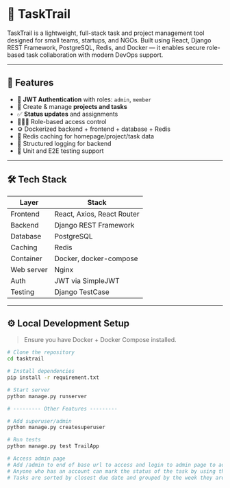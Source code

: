 # 🧩 TaskTrail

TaskTrail is a lightweight, full-stack task and project management tool designed for small teams, startups, and NGOs. Built using React, Django REST Framework, PostgreSQL, Redis, and Docker — it enables secure role-based task collaboration with modern DevOps support.

---

## 🚀 Features

- 🔐 **JWT Authentication** with roles: `admin`, `member`
- 📁 Create & manage **projects and tasks**
- ✅ **Status updates** and assignments
- 🧑‍🤝‍🧑 Role-based access control
- ⚙️ Dockerized backend + frontend + database + Redis
- 🧠 Redis caching for homepage/project/task data
- 🐛 Structured logging for backend
- 🧪 Unit and E2E testing support

---

## 🛠️ Tech Stack

| Layer       | Stack                         |
|-------------|-------------------------------|
| Frontend    | React, Axios, React Router    |
| Backend     | Django REST Framework         |
| Database    | PostgreSQL                    |
| Caching     | Redis                         |
| Container   | Docker, docker-compose        |
| Web server  | Nginx                         |
| Auth        | JWT via SimpleJWT             |
| Testing     | Django TestCase               |

---

## ⚙️ Local Development Setup

> Ensure you have Docker + Docker Compose installed.

```bash
# Clone the repository
cd tasktrail

# Install dependencies
pip install -r requirement.txt

# Start server
python manage.py runserver

# --------- Other Features ---------

# Add superuser/admin
python manage.py createsuperuser

# Run tests
python manage.py test TrailApp

# Access admin page
# Add /admin to end of base url to access and login to admin page to add tasks
# Anyone who has an account can mark the status of the task by using the website (Not Started, In Progress, Completed)
# Tasks are sorted by closest due date and grouped by the week they are due

